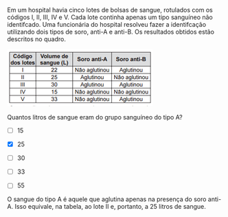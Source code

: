 

Em um hospital havia cinco lotes de bolsas de sangue, rotulados com os códigos l, II, III, IV e V. Cada lote continha apenas um tipo sanguíneo não identifcado. Uma funcionária do hospital resolveu fazer a identifcação utilizando dois tipos de soro, anti-A e anti-B. Os resultados obtidos estão descritos no quadro.

![](de63b0cf-ee88-ca65-d7c6-883f77500d63.png)

Quantos litros de sangue eram do grupo sanguíneo do tipo A?



- [ ] 15
- [x] 25
- [ ] 30
- [ ] 33
- [ ] 55


O sangue do tipo A é aquele que aglutina apenas na presença do soro anti-A. Isso equivale, na tabela, ao lote II e, portanto, a 25 litros de sangue.

        